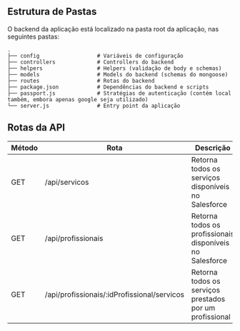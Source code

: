 
## Estrutura de Pastas

O backend da aplicação está localizado na pasta root da aplicação, nas seguintes pastas:

    .
    ├── config					# Variáveis de configuração
    ├── controllers             # Controllers do backend
    ├── helpers                 # Helpers (validação de body e schemas)
    ├── models                  # Models do backend (schemas do mongoose)
    ├── routes                  # Rotas do backend
    ├── package.json			# Dependências do backend e scripts
    ├── passport.js				# Stratégias de autenticação (contém local também, embora apenas google seja utilizado)
    └── server.js				# Entry point da aplicação

## Rotas da API

| Método | Rota | Descrição |
|--------|------|-----------|
| GET | /api/servicos | Retorna todos os serviços disponíveis no Salesforce |
| GET | /api/profissionais | Retorna todos os profissionais disponíveis no Salesforce |
| GET | /api/profissionais/:idProfissional/servicos | Retorna todos os serviços prestados por um profissional |